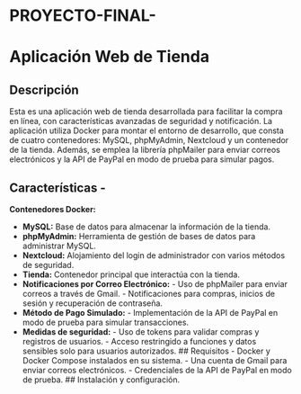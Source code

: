 # PROYECTO-FINAL-
 # Aplicación Web de Tienda 
 ## Descripción 
Esta es una aplicación web de tienda desarrollada para facilitar la compra en línea, con características avanzadas de seguridad y notificación. La aplicación utiliza Docker para montar el entorno de desarrollo, que consta de cuatro contenedores: MySQL, phpMyAdmin, Nextcloud y un contenedor de la tienda. Además, se emplea la librería phpMailer para enviar correos electrónicos y la API de PayPal en modo de prueba para simular pagos. 
## Características - 
**Contenedores Docker:** 
- **MySQL:** Base de datos para almacenar la información de la tienda.
-  **phpMyAdmin:** Herramienta de gestión de bases de datos para administrar MySQL.
-  **Nextcloud:** Alojamiento del login de administrador con varios métodos de seguridad.
- **Tienda:** Contenedor principal que interactúa con la tienda.
- **Notificaciones por Correo Electrónico:** - Uso de phpMailer para enviar correos a través de Gmail. - Notificaciones para compras, inicios de sesión y recuperación de contraseña.
- **Método de Pago Simulado:** - Implementación de la API de PayPal en modo de prueba para simular transacciones.
- **Medidas de seguridad:** - Uso de tokens para validar compras y registros de usuarios. - Acceso restringido a funciones y datos sensibles solo para usuarios autorizados. ## Requisitos - Docker y Docker Compose instalados en su sistema. - Una cuenta de Gmail para enviar correos electrónicos. - Credenciales de la API de PayPal en modo de prueba. ## Instalación y configuración.
